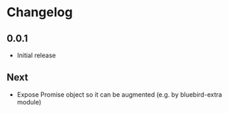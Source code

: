 # Changelog

## 0.0.1

* Initial release

## Next

* Expose Promise object so it can be augmented (e.g. by bluebird-extra module)
